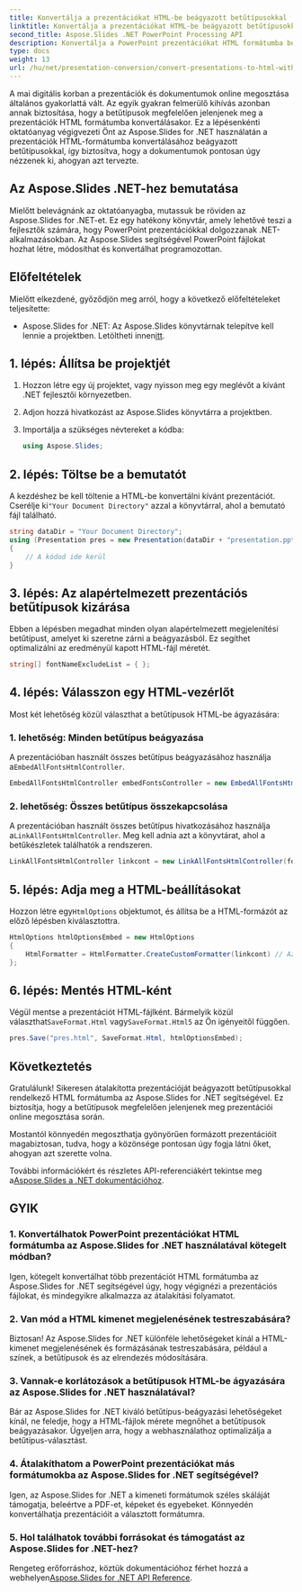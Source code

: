 ```yaml
---
title: Konvertálja a prezentációkat HTML-be beágyazott betűtípusokkal
linktitle: Konvertálja a prezentációkat HTML-be beágyazott betűtípusokkal
second_title: Aspose.Slides .NET PowerPoint Processing API
description: Konvertálja a PowerPoint prezentációkat HTML formátumba beágyazott betűtípusokkal az Aspose.Slides for .NET segítségével. Az eredetiség zökkenőmentes megőrzése.
type: docs
weight: 13
url: /hu/net/presentation-conversion/convert-presentations-to-html-with-embedded-fonts/
---
```


A mai digitális korban a prezentációk és dokumentumok online megosztása általános gyakorlattá vált. Az egyik gyakran felmerülő kihívás azonban annak biztosítása, hogy a betűtípusok megfelelően jelenjenek meg a prezentációk HTML formátumba konvertálásakor. Ez a lépésenkénti oktatóanyag végigvezeti Önt az Aspose.Slides for .NET használatán a prezentációk HTML-formátumba konvertálásához beágyazott betűtípusokkal, így biztosítva, hogy a dokumentumok pontosan úgy nézzenek ki, ahogyan azt tervezte.

## Az Aspose.Slides .NET-hez bemutatása

Mielőtt belevágnánk az oktatóanyagba, mutassuk be röviden az Aspose.Slides for .NET-et. Ez egy hatékony könyvtár, amely lehetővé teszi a fejlesztők számára, hogy PowerPoint prezentációkkal dolgozzanak .NET-alkalmazásokban. Az Aspose.Slides segítségével PowerPoint fájlokat hozhat létre, módosíthat és konvertálhat programozottan.

## Előfeltételek

Mielőtt elkezdené, győződjön meg arról, hogy a következő előfeltételeket teljesítette:

-  Aspose.Slides for .NET: Az Aspose.Slides könyvtárnak telepítve kell lennie a projektben. Letöltheti innen[itt](https://releases.aspose.com/slides/net/).

## 1. lépés: Állítsa be projektjét

1. Hozzon létre egy új projektet, vagy nyisson meg egy meglévőt a kívánt .NET fejlesztői környezetben.

2. Adjon hozzá hivatkozást az Aspose.Slides könyvtárra a projektben.

3. Importálja a szükséges névtereket a kódba:

   ```csharp
   using Aspose.Slides;
   ```

## 2. lépés: Töltse be a bemutatót

 A kezdéshez be kell töltenie a HTML-be konvertálni kívánt prezentációt. Cserélje ki`"Your Document Directory"` azzal a könyvtárral, ahol a bemutató fájl található.

```csharp
string dataDir = "Your Document Directory";
using (Presentation pres = new Presentation(dataDir + "presentation.pptx"))
{
    // A kódod ide kerül
}
```

## 3. lépés: Az alapértelmezett prezentációs betűtípusok kizárása

Ebben a lépésben megadhat minden olyan alapértelmezett megjelenítési betűtípust, amelyet ki szeretne zárni a beágyazásból. Ez segíthet optimalizálni az eredményül kapott HTML-fájl méretét.

```csharp
string[] fontNameExcludeList = { };
```

## 4. lépés: Válasszon egy HTML-vezérlőt

Most két lehetőség közül választhat a betűtípusok HTML-be ágyazására:

### 1. lehetőség: Minden betűtípus beágyazása

 A prezentációban használt összes betűtípus beágyazásához használja a`EmbedAllFontsHtmlController`.

```csharp
EmbedAllFontsHtmlController embedFontsController = new EmbedAllFontsHtmlController(fontNameExcludeList);
```

### 2. lehetőség: Összes betűtípus összekapcsolása

 A prezentációban használt összes betűtípus hivatkozásához használja a`LinkAllFontsHtmlController`. Meg kell adnia azt a könyvtárat, ahol a betűkészletek találhatók a rendszeren.

```csharp
LinkAllFontsHtmlController linkcont = new LinkAllFontsHtmlController(fontNameExcludeList, @"C:\Windows\Fonts\");
```

## 5. lépés: Adja meg a HTML-beállításokat

 Hozzon létre egy`HtmlOptions` objektumot, és állítsa be a HTML-formázót az előző lépésben kiválasztottra.

```csharp
HtmlOptions htmlOptionsEmbed = new HtmlOptions
{
    HtmlFormatter = HtmlFormatter.CreateCustomFormatter(linkcont) // Az összes betűtípus beágyazásához használja az embedFontsController programot
};
```

## 6. lépés: Mentés HTML-ként

 Végül mentse a prezentációt HTML-fájlként. Bármelyik közül választhat`SaveFormat.Html` vagy`SaveFormat.Html5` az Ön igényeitől függően.

```csharp
pres.Save("pres.html", SaveFormat.Html, htmlOptionsEmbed);
```

## Következtetés

Gratulálunk! Sikeresen átalakította prezentációját beágyazott betűtípusokkal rendelkező HTML formátumba az Aspose.Slides for .NET segítségével. Ez biztosítja, hogy a betűtípusok megfelelően jelenjenek meg prezentációi online megosztása során.

Mostantól könnyedén megoszthatja gyönyörűen formázott prezentációit magabiztosan, tudva, hogy a közönsége pontosan úgy fogja látni őket, ahogyan azt szerette volna.

 További információkért és részletes API-referenciákért tekintse meg a[Aspose.Slides a .NET dokumentációhoz](https://reference.aspose.com/slides/net/).

## GYIK

### 1. Konvertálhatok PowerPoint prezentációkat HTML formátumba az Aspose.Slides for .NET használatával kötegelt módban?

Igen, kötegelt konvertálhat több prezentációt HTML formátumba az Aspose.Slides for .NET segítségével úgy, hogy végignézi a prezentációs fájlokat, és mindegyikre alkalmazza az átalakítási folyamatot.

### 2. Van mód a HTML kimenet megjelenésének testreszabására?

Biztosan! Az Aspose.Slides for .NET különféle lehetőségeket kínál a HTML-kimenet megjelenésének és formázásának testreszabására, például a színek, a betűtípusok és az elrendezés módosítására.

### 3. Vannak-e korlátozások a betűtípusok HTML-be ágyazására az Aspose.Slides for .NET használatával?

Bár az Aspose.Slides for .NET kiváló betűtípus-beágyazási lehetőségeket kínál, ne feledje, hogy a HTML-fájlok mérete megnőhet a betűtípusok beágyazásakor. Ügyeljen arra, hogy a webhasználathoz optimalizálja a betűtípus-választást.

### 4. Átalakíthatom a PowerPoint prezentációkat más formátumokba az Aspose.Slides for .NET segítségével?

Igen, az Aspose.Slides for .NET a kimeneti formátumok széles skáláját támogatja, beleértve a PDF-et, képeket és egyebeket. Könnyedén konvertálhatja prezentációit a választott formátumra.

### 5. Hol találhatok további forrásokat és támogatást az Aspose.Slides for .NET-hez?

 Rengeteg erőforráshoz, köztük dokumentációhoz férhet hozzá a webhelyen[Aspose.Slides for .NET API Reference](https://reference.aspose.com/slides/net/).
